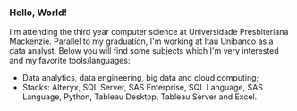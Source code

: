 ### Hello, World!

I'm attending the third year computer science at Universidade Presbiteriana Mackenzie. Parallel to my graduation, I'm working at Itaú Unibanco as a data analyst. Below you will find some subjects which I'm very interested and my favorite tools/languages:
  - Data analytics, data engineering, big data and cloud computing;
  - Stacks: Alteryx, SQL Server, SAS Enterprise, SQL Language, SAS Language, Python, Tableau Desktop, Tableau Server and Excel.
